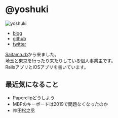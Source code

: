 # @yoshuki

![yoshuki](https://github.com/yoshuki.png)

- [blog](https://saikyoline.jp/weblog/)
- [github](https://github.com/yoshuki)
- [twitter](https://twitter.com/yoshuki)

[Saitama.rb](https://saitamarb.connpass.com/)から来ました。  
埼玉と東京を行ったり来たりしている個人事業主です。  
RailsアプリとiOSアプリを書いています。

## 最近気になること

- Paperclipどうしよう
- MBPのキーボードは2019で問題なくなったのか
- 神田松之丞
